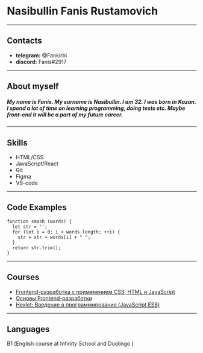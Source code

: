 # Nasibullin Fanis Rustamovich
*********
## Contacts
* **telegram:** @Fankirbi
* **discord:** Fanis#2917
*********
## About myself
##### My name is Fanis. My surname is Nasibullin. I am 32. I was born in Kazan. I spend a lot of time on learning programming, doing tests etc. Maybe  front-end it will be a part of my future career.
*********
## Skills
* HTML/CSS
* JavaScript/React
* Git
* Figma
* VS-code
*********
## Code Examples
```
function smash (words) {
  let str = '';
  for (let i = 0; i < words.length; ++i) {
    str = str + words[i] + " ";
  }
  return str.trim();
}
```
*********
## Courses
* [Frontend-разработка с применением CSS, HTML и JavaScript](https://stc.innopolis.university/javascript)
* [Основы Frontend-разработки](https://cat.2035.university/rall/course/11957/)
* [Hexlet: Введение в программирование (JavaScript ES6)](https://stepik.org/course/13929/syllabus)
*********
## Languages
В1 (English course at Infinity School and Duolingo )